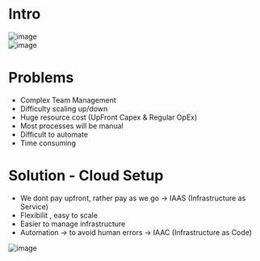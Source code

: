 






# Intro
![image](https://github.com/Keeriiim/Vagrant/assets/117115289/8093eb39-2d31-4da9-9627-13b6920f1336)  
![image](https://github.com/Keeriiim/Vagrant/assets/117115289/c39a800b-e59e-4992-afc3-9453b8dc8568)  

# Problems
- Complex Team Management
- Difficulty scaling up/down
- Huge resource cost (UpFront Capex & Regular OpEx)
- Most processes will be manual
- Difficult to automate
- Time consuming

# Solution - Cloud Setup
- We dont pay upfront, rather pay as we go -> IAAS (Infrastructure as Service)
- Flexibilit , easy to scale
- Easier to manage infrastructure
- Automation -> to avoid human errors -> IAAC (Infrastructure as Code)

![image](https://github.com/Keeriiim/Vagrant/assets/117115289/77813ea3-1a6e-4cbd-a180-10aff3f937ba)  
